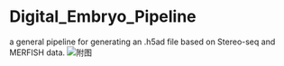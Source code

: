 # Digital_Embryo_Pipeline
 a general pipeline for generating an .h5ad file based on Stereo-seq and MERFISH data.
![附图](https://github.com/user-attachments/assets/2594f89f-1210-411e-ba59-e616e9fba4cc)

